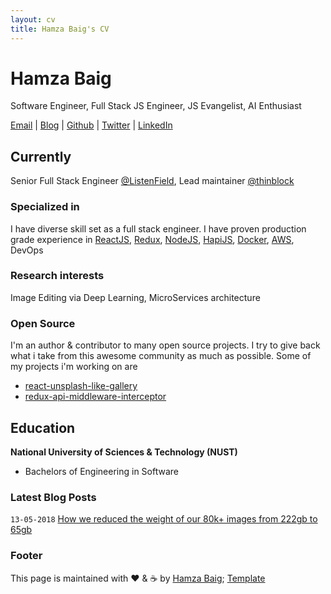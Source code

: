 ```yaml
---
layout: cv
title: Hamza Baig's CV
---
```

# Hamza Baig
Software Engineer, Full Stack JS Engineer, JS Evangelist, AI Enthusiast

<div id="webaddress">
  <a href="hamzabaig18@gmail.com">Email</a>
| <a href="https://medium.com/@hamxabaig">Blog</a>
| <a href="https://github.com/hamxabaig">Github</a>
| <a href="https://twitter.com/hamxabaig_">Twitter</a>
| <a href="http://linkedin.com/in/hamxabaig">LinkedIn</a>
</div>


## Currently

Senior Full Stack Engineer [@ListenField](https://twitter.com/listenfield), Lead maintainer [@thinblock](https://twitter.com/thinblock)

### Specialized in

I have diverse skill set as a full stack engineer. I have proven production grade experience in [ReactJS](https://github.com/facebook/react), [Redux](http://redux.js.org), [NodeJS](https://github.com/nodejs/node), [HapiJS](https://github.com/hapijs/), [Docker](http://docker.com), [AWS](https://aws.amazon.com), DevOps

### Research interests

Image Editing via Deep Learning, MicroServices architecture

### Open Source

I'm an author & contributor to many open source projects. I try to give back what i take from this awesome community as much as possible. Some of my projects i'm working on are
- [react-unsplash-like-gallery](https://github.com/hamxabaig/react-unsplash-like-gallery)
- [redux-api-middleware-interceptor](https://github.com/hamxabaig/redux-api-middleware-interceptor)


## Education

__National University of Sciences & Technology (NUST)__
- Bachelors of Engineering in Software


### Latest Blog Posts

`13-05-2018`
[How we reduced the weight of our 80k+ images from 222gb to 65gb](https://medium.com/le-craft/how-we-reduced-the-weight-of-our-80k-images-from-222gb-to-65gb-f066b4e8a471)


### Footer

This page is maintained with ❤️ & ☕️ by [Hamza Baig](https://github.com/hamxabaig); [Template](https://github.com/elipapa/markdown-cv)


